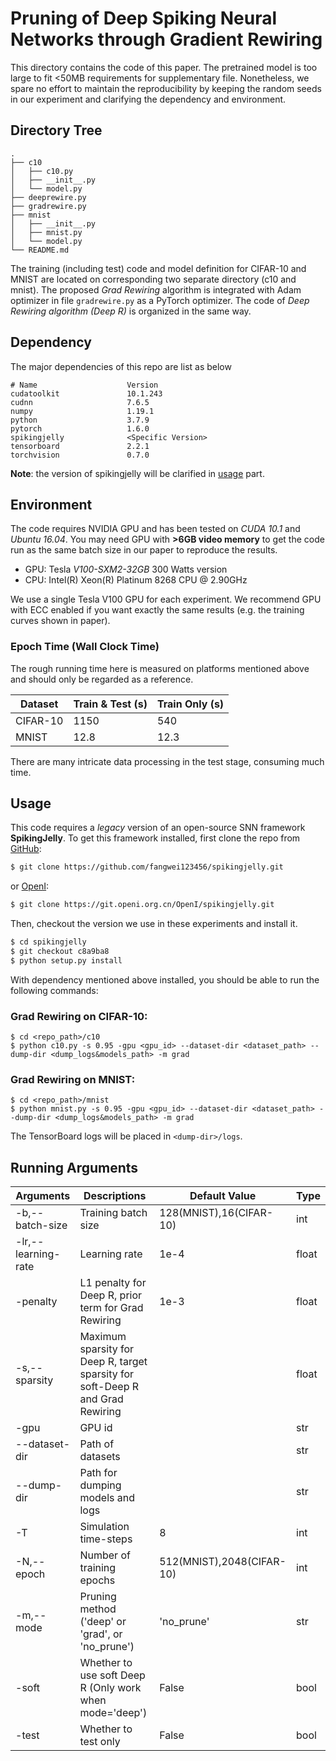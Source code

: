 # Pruning of Deep Spiking Neural Networks through Gradient Rewiring
This directory contains the code of this paper. The pretrained model is too large to fit <50MB requirements for supplementary file. Nonetheless, we spare no effort to maintain the reproducibility by keeping the random seeds in our experiment and clarifying the dependency and environment.

## Directory Tree

```
.
├── c10
│   ├── c10.py
│   ├── __init__.py
│   └── model.py
├── deeprewire.py
├── gradrewire.py
├── mnist
│   ├── __init__.py
│   ├── mnist.py
│   └── model.py
└── README.md
```

The training (including test) code and model definition for CIFAR-10 and MNIST are located on corresponding two separate directory (c10 and mnist). The proposed *Grad Rewiring* algorithm is integrated with Adam optimizer in file `gradrewire.py` as a PyTorch optimizer. The code of *Deep Rewiring algorithm (Deep R)* is organized in the same way. 

## Dependency 

The major dependencies of this repo are list as below

```
# Name                    Version
cudatoolkit               10.1.243
cudnn                     7.6.5
numpy                     1.19.1
python                    3.7.9 
pytorch                   1.6.0
spikingjelly              <Specific Version>
tensorboard               2.2.1
torchvision               0.7.0
```

**Note**: the version of spikingjelly will be clarified in [usage](#usage) part.

## Environment

The code requires NVIDIA GPU and has been tested on *CUDA 10.1* and *Ubuntu 16.04*. You may need GPU with **>6GB video memory** to get the code run as the same batch size in our paper to reproduce the results.

- GPU: Tesla *V100-SXM2-32GB* 300 Watts version
- CPU: Intel(R) Xeon(R) Platinum 8268 CPU @ 2.90GHz

We use a single Tesla V100 GPU for each experiment. We recommend GPU with ECC enabled if you want exactly the same results (e.g. the training curves shown in paper).

### Epoch Time (Wall Clock Time)

The rough running time here is measured on platforms mentioned above and should only be regarded as a reference.

| Dataset  | Train & Test (s) | Train Only (s) |
| -------- | ---------------- | -------------- |
| CIFAR-10 | 1150             | 540            |
| MNIST    | 12.8             | 12.3           |

There are many intricate data processing in the test stage, consuming much time.

## Usage

This code requires a *legacy* version of an open-source SNN framework **SpikingJelly**. To get this framework installed, first clone the repo from [GitHub](https://github.com/fangwei123456/spikingjelly):

```bash
$ git clone https://github.com/fangwei123456/spikingjelly.git
```

or [OpenI](https://git.openi.org.cn/OpenI/spikingjelly):

```bash
$ git clone https://git.openi.org.cn/OpenI/spikingjelly.git
```

Then, checkout the version we use in these experiments and install it.

```bash
$ cd spikingjelly
$ git checkout c8a9ba8
$ python setup.py install
```

With dependency mentioned above installed, you should be able to run the following commands:

### Grad Rewiring on CIFAR-10:

```shell
$ cd <repo_path>/c10
$ python c10.py -s 0.95 -gpu <gpu_id> --dataset-dir <dataset_path> --dump-dir <dump_logs&models_path> -m grad
```

### Grad Rewiring on MNIST:

```shell
$ cd <repo_path>/mnist
$ python mnist.py -s 0.95 -gpu <gpu_id> --dataset-dir <dataset_path> --dump-dir <dump_logs&models_path> -m grad
```

The TensorBoard logs will be placed in `<dump-dir>/logs`.

## Running Arguments

| Arguments           | Descriptions                                                 | Default Value             | Type  |
| ------------------- | ------------------------------------------------------------ | ------------------------- | ----- |
| -b,--batch-size     | Training batch size                                          | 128(MNIST),16(CIFAR-10)   | int   |
| -lr,--learning-rate | Learning rate                                                | 1e-4                      | float |
| -penalty            | L1 penalty for Deep R, prior term for Grad Rewiring          | 1e-3                      | float |
| -s,--sparsity       | Maximum sparsity for Deep R, target sparsity for soft-Deep R and Grad Rewiring |                           | float |
| -gpu                | GPU id                                                       |                           | str   |
| --dataset-dir       | Path of datasets                                             |                           | str   |
| --dump-dir          | Path for dumping models and logs                             |                           | str   |
| -T                  | Simulation time-steps                                        | 8                         | int   |
| -N,--epoch          | Number of training epochs                                    | 512(MNIST),2048(CIFAR-10) | int   |
| -m,--mode           | Pruning method ('deep' or  'grad', or 'no_prune')            | 'no_prune'                | str   |
| -soft               | Whether to use soft Deep R (Only work when mode='deep')      | False                     | bool  |
| -test               | Whether to test only                                         | False                     | bool  |

